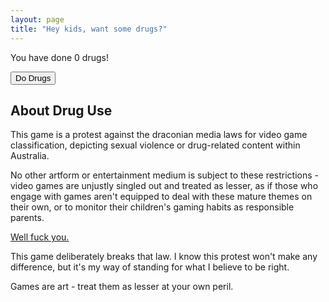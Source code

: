 ```yaml
---
layout: page
title: "Hey kids, want some drugs?"
---
```


<script>
    let tally = 0;
	window.doDrugs = () => {
	    document.getElementById("display").innerHTML = ++tally;

		switch(tally) {
			case 69: document.getElementById("extra").innerHTML = "Nice!"; break;
			case 420: document.getElementById("extra").innerHTML = "Blaze it!"; break;
		}
	}
</script>

<p>You have done <span id="display">0</span> drugs! <span id="extra"></span></p>

<button onclick="doDrugs()">Do Drugs</button>

## About Drug Use

This game is a protest against the draconian media laws for video game classification, depicting sexual violence or drug-related content within Australia.

No other artform or entertainment medium is subject to these restrictions - video games are unjustly singled out and treated as lesser, as if those who engage with games aren't equipped to deal with these mature themes on their own, or to monitor their children's gaming habits as responsible parents.

[Well fuck you.](https://www.refused-classification.com/censorship-timelines/game/)

This game deliberately breaks that law. I know this protest won't make any difference, but it's my way of standing for what I believe to be right.

Games are art - treat them as lesser at your own peril.

